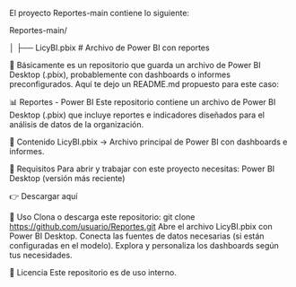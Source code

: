 El proyecto Reportes-main contiene lo siguiente:

Reportes-main/


│
├── LicyBI.pbix    # Archivo de Power BI con reportes


📌 Básicamente es un repositorio que guarda un archivo de Power BI Desktop (.pbix), probablemente con dashboards o informes preconfigurados.
Aquí te dejo un README.md propuesto para este caso:

📊 Reportes - Power BI
Este repositorio contiene un archivo de Power BI Desktop (.pbix) que incluye reportes e indicadores diseñados para el análisis de datos de la organización.

📂 Contenido
LicyBI.pbix → Archivo principal de Power BI con dashboards e informes.

🚀 Requisitos
Para abrir y trabajar con este proyecto necesitas:
Power BI Desktop (versión más reciente)

👉 Descargar aquí

📖 Uso
Clona o descarga este repositorio:
git clone https://github.com/usuario/Reportes.git
Abre el archivo LicyBI.pbix con Power BI Desktop.
Conecta las fuentes de datos necesarias (si están configuradas en el modelo).
Explora y personaliza los dashboards según tus necesidades.

📜 Licencia
Este repositorio es de uso interno.
